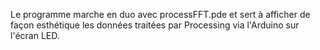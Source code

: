 Le programme marche en duo avec processFFT.pde et sert à afficher de façon esthétique les données traitées par Processing via l'Arduino sur l'écran LED. 
